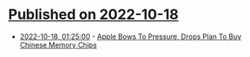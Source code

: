 # [Published on 2022-10-18](index.md)

* [2022-10-18, 01:25:00](https://apple.slashdot.org/story/22/10/17/2146223/apple-bows-to-pressure-drops-plan-to-buy-chinese-memory-chips?utm_source=rss1.0mainlinkanon&utm_medium=feed) - [Apple Bows To Pressure, Drops Plan To Buy Chinese Memory Chips](https://apple.slashdot.org/story/22/10/17/2146223/apple-bows-to-pressure-drops-plan-to-buy-chinese-memory-chips?utm_source=rss1.0mainlinkanon&utm_medium=feed)
